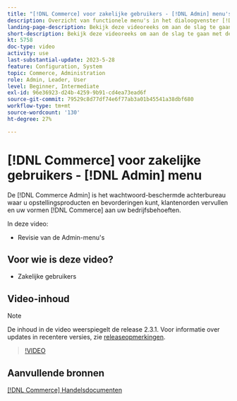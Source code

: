 ```yaml
---
title: "[!DNL Commerce] voor zakelijke gebruikers - [!DNL Admin] menu's"
description: Overzicht van functionele menu's in het dialoogvenster [!DNL Commerce] v2.3 [!DNL Admin].
landing-page-description: Bekijk deze videoreeks om aan de slag te gaan met de basisbeginselen van Adobe Commerce en om in de Admin te werken.
short-description: Bekijk deze videoreeks om aan de slag te gaan met de basisbeginselen van Adobe Commerce en om in de Admin te werken.
kt: 5758
doc-type: video
activity: use
last-substantial-update: 2023-5-28
feature: Configuration, System
topic: Commerce, Administration
role: Admin, Leader, User
level: Beginner, Intermediate
exl-id: 96e36923-d24b-4259-9b91-cd4ea73ead6f
source-git-commit: 79529c8d77df74e6f77ab3a01b45541a38dbf680
workflow-type: tm+mt
source-wordcount: '130'
ht-degree: 27%

---
```


# [!DNL Commerce] voor zakelijke gebruikers - [!DNL Admin] menu

De [!DNL Commerce Admin] is het wachtwoord-beschermde achterbureau waar u opstellingsproducten en bevorderingen kunt, klantenorden vervullen en uw vormen [!DNL Commerce] aan uw bedrijfsbehoeften.

In deze video:

- Revisie van de Admin-menu&#39;s

## Voor wie is deze video?

- Zakelijke gebruikers

## Video-inhoud

>[!NOTE]
>
>De inhoud in de video weerspiegelt de release 2.3.1. Voor informatie over updates in recentere versies, zie [releaseopmerkingen](https://experienceleague.adobe.com/docs/commerce-operations/release/notes/overview.html).

>[!VIDEO](https://video.tv.adobe.com/v/35942?quality=12&learn=on)

## Aanvullende bronnen

[[!DNL Commerce] Handelsdocumenten](https://experienceleague.adobe.com/docs/commerce-admin/user-guides/home.html)
